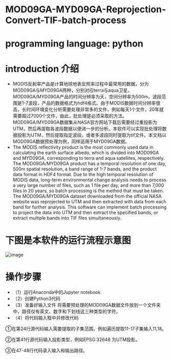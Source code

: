 # MOD09GA-MYD09GA-Reprojection-Convert-TIF-batch-process
# programming language: python
# introduction 介绍
- MODIS反射率产品是计算地球地表反照率过程中最常用的数据，分为MOD09GA与MYD09GA两种，分别对应terra与aqua卫星。MOD09GA/MYD09GA产品的时间分辨率为天，空间分辨率为500m，波段范围是1-7波段，产品的数据格式为hdf4格式。由于MODIS数据时间分辨率很高，长时间环境变化分析需要处理非常多的文件，例如每天1个文件，20年就需要超过7000个文件，由此，批处理是必须采取的方法。MOD09GA/MYD09GA数据集从NASA官方网站下载后需要经过重投影为UTM，然后再提取各波段数据以便进一步的分析。本软件可以实现批处理将数据投影为UTM，然后提取指定波段，或者多波段同时提取为tif文件。本文档以MOD09GA数据预处理为例，同样适用于MYD09GA数据。
- The MODIS reflectivity product is the most commonly used data in calculating the earth surface albedo, which is divided into MOD09GA and MYD09GA, corresponding to terra and aqua satellites, respectively. The MOD09GA/MYD09GA product has a temporal resolution of one day, 500m spatial resolution, a band range of 1-7 bands, and the product data format in HDF4 format. Due to the high temporal resolution of MODIS data, long-term environmental change analysis needs to process a very large number of files, such as 1 file per day, and more than 7,000 files in 20 years, so batch processing is the method that must be taken. The MOD09GA/MYD09GA dataset downloaded from the official NASA website was reprojected to UTM and then extracted with data from each band for further analysis. This software can implement batch processing to project the data into UTM and then extract the specified bands, or extract multiple bands into TIF files simultaneously.
# 下图是本软件的运行流程示意图
![image](https://user-images.githubusercontent.com/44941550/167147601-ceb910a5-7317-495e-8560-0f43074c998f.png)

# 操作步骤
- （1）运行Anaconda中的Jupyter notebook 
- （2）创建Python3代码
- （3）准备好输入文件
将需要预处理的MOD09GA数据文件放到一个文件夹中，路径仅有英文、数字和下划线这三种类型的字符。
- （4）将代码输入框中并修改代码

①在第24行源代码输入需要提取的子集范围，例如遍历提取11-17子集输入11,18。

②在第41行源代码输入投影类型，例如EPSG:32648 为UTM投影。

③在47-48行代码录入输入和输出路径。
